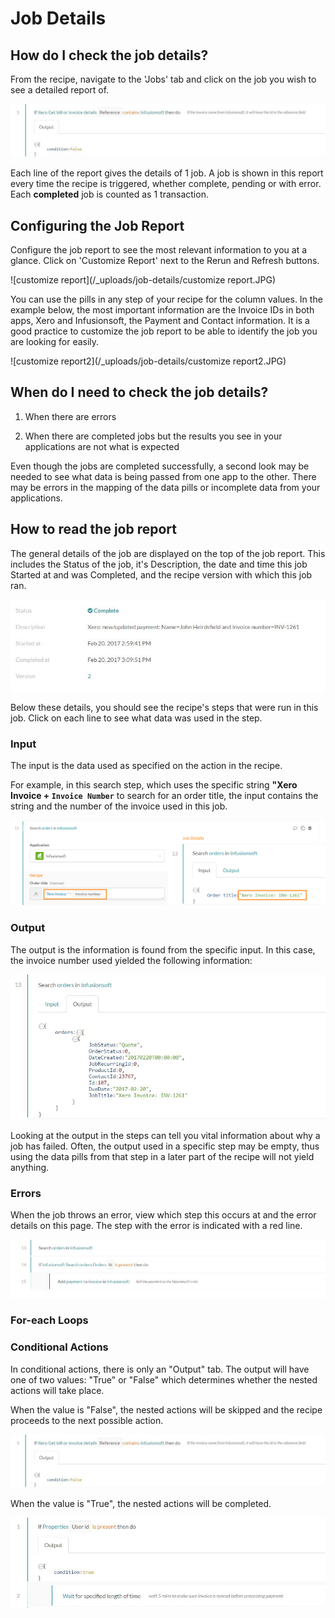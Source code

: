 # Job Details

## How do I check the job details? 

From the recipe, navigate to the 'Jobs' tab and click on the job you wish to see a detailed report of. 

![report3](/_uploads/job-details/report3.JPG)

Each line of the report gives the details of 1 job. A job is shown in this report every time the recipe is triggered, whether complete, pending or with error. Each **completed** job is counted as 1 transaction. 

## Configuring the Job Report

Configure the job report to see the most relevant information to you at a glance. Click on 'Customize Report' next to the Rerun and Refresh buttons.

![customize report](/_uploads/job-details/customize report.JPG)

You can use the pills in any step of your recipe for the column values. In the example below, the most important information are the Invoice IDs in both apps, Xero and Infusionsoft, the Payment and Contact information. It is a good practice to customize the job report to be able to identify the job you are looking for easily.

![customize report2](/_uploads/job-details/customize report2.JPG)

## When do I need to check the job details? 

  1. When there are errors 

  2. When there are completed jobs but the results you see in your applications are not what is expected

  Even though the jobs are completed successfully, a second look may be needed to see what data is being passed from one app to the other. There may be errors in the mapping of the data pills or incomplete data from your applications.

## How to read the job report
 
The general details of the job are displayed on the top of the job report. This includes the Status of the job, it's Description, the date and time this job Started at and was Completed, and the recipe version with which this job ran. 

![report1](/_uploads/job-details/report1.JPG)

Below these details, you should see the recipe's steps that were run in this job. Click on each line to see what data was used in the step. 

### Input

The input is the data used as specified on the action in the recipe. 

For example, in this search step, which uses the specific string **"Xero Invoice + `Invoice Number`** to search for an order title, the input contains the string and the number of the invoice used in this job.  

![recipevsreport](/_uploads/job-details/recipevsreport.png)

### Output

The output is the information is found from the specific input. In this case, the invoice number used yielded the following information: 

![reportoutput](/_uploads/job-details/reportoutput.JPG)

Looking at the output in the steps can tell you vital information about why a job has failed. Often, the output used in a specific step may be empty, thus using the data pills from that step in a later part of the recipe will not yield anything. 

### Errors

When the job throws an error, view which step this occurs at and the error details on this page. The step with the error is indicated with a red line. 

![report5](/_uploads/job-details/report5.JPG)

### For-each Loops

### Conditional Actions

In conditional actions, there is only an "Output" tab. The output will have one of two values: "True" or "False" which determines whether the nested actions will take place. 

When the value is "False", the nested actions will be skipped and the recipe proceeds to the next possible action.

![report3](/_uploads/job-details/report3.JPG)

When the value is "True", the nested actions will be completed.

![report4](/_uploads/job-details/report4.JPG)

